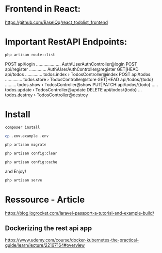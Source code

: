 # Frontend in React:
https://github.com/BaselQq/react_todolist_frontend

# Important RestAPI Endpoints:
```bash
php artisan route::list
```

POST            api/login .................... Auth\UserAuthController@login
POST            api/register .............. Auth\UserAuthController@register
GET|HEAD        api/todos .............. todos.index › TodosController@index
POST            api/todos .............. todos.store › TodosController@store
GET|HEAD        api/todos/{todo} ......... todos.show › TodosController@show
PUT|PATCH       api/todos/{todo} ..... todos.update › TodosController@update
DELETE          api/todos/{todo} ... todos.destroy › TodosController@destroy

# Install
```bash
composer install
```

```bash
cp .env.example .env
```

```bash
php artisan migrate
```

```bash
php artisan config:clear
```

```bash
php artisan config:cache
```

and Enjoy!
```bash
php artisan serve
```

# Ressource - Article
https://blog.logrocket.com/laravel-passport-a-tutorial-and-example-build/

## Dockerizing the rest api app
https://www.udemy.com/course/docker-kubernetes-the-practical-guide/learn/lecture/22167164#overview
